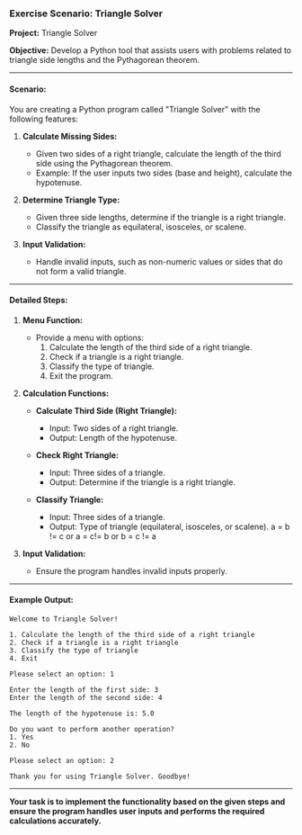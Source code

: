 ### **Exercise Scenario: Triangle Solver**

**Project:** Triangle Solver

**Objective:** Develop a Python tool that assists users with problems related to triangle side lengths and the Pythagorean theorem.

---

#### **Scenario:**

You are creating a Python program called "Triangle Solver" with the following features:

1. **Calculate Missing Sides:**
   - Given two sides of a right triangle, calculate the length of the third side using the Pythagorean theorem.
   - Example: If the user inputs two sides (base and height), calculate the hypotenuse.

2. **Determine Triangle Type:**
   - Given three side lengths, determine if the triangle is a right triangle.
   - Classify the triangle as equilateral, isosceles, or scalene.

3. **Input Validation:**
   - Handle invalid inputs, such as non-numeric values or sides that do not form a valid triangle.

---

#### **Detailed Steps:**

1. **Menu Function:**
   - Provide a menu with options:
     1. Calculate the length of the third side of a right triangle.
     2. Check if a triangle is a right triangle.
     3. Classify the type of triangle.
     4. Exit the program.

2. **Calculation Functions:**
   - **Calculate Third Side (Right Triangle):**
     - Input: Two sides of a right triangle.
     - Output: Length of the hypotenuse.
   
   - **Check Right Triangle:**
     - Input: Three sides of a triangle.
     - Output: Determine if the triangle is a right triangle.

   - **Classify Triangle:**
     - Input: Three sides of a triangle.
     - Output: Type of triangle (equilateral, isosceles, or scalene).
a = b != c or a = c!= b or b = c != a
3. **Input Validation:**
   - Ensure the program handles invalid inputs properly.

---

#### **Example Output:**

```
Welcome to Triangle Solver!

1. Calculate the length of the third side of a right triangle
2. Check if a triangle is a right triangle
3. Classify the type of triangle
4. Exit

Please select an option: 1

Enter the length of the first side: 3
Enter the length of the second side: 4

The length of the hypotenuse is: 5.0

Do you want to perform another operation?
1. Yes
2. No

Please select an option: 2

Thank you for using Triangle Solver. Goodbye!
```

---

**Your task is to implement the functionality based on the given steps and ensure the program handles user inputs and performs the required calculations accurately.**